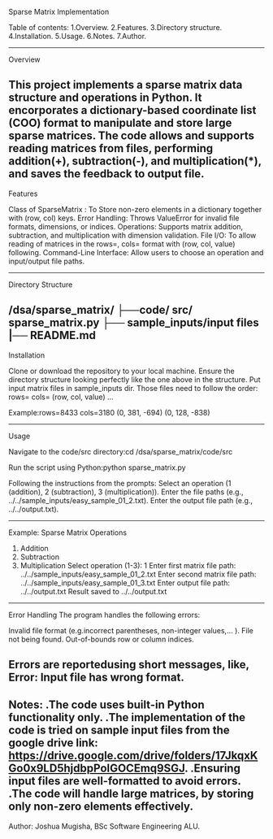 Sparse Matrix Implementation

Table of contents:
1.Overview.
2.Features.
3.Directory structure.
4.Installation.
5.Usage.
6.Notes.
7.Author.

--------------------------------------------------
Overview

This project implements a sparse matrix data structure and operations in Python. It encorporates a dictionary-based coordinate list (COO) format to manipulate and store large sparse matrices. The code allows and supports reading matrices from files, performing addition(+), subtraction(-), and multiplication(*), and saves the feedback to output file.
-------------------------------------------------------
Features

Class of SparseMatrix : To Store non-zero elements in a dictionary together with (row, col) keys.
Error Handling: Throws ValueError for invalid file formats, dimensions, or indices.
Operations: Supports matrix addition, subtraction, and multiplication with dimension validation.
File I/O: To allow reading of matrices in the  rows=<num>, cols=<num> format with (row, col, value) following.
Command-Line Interface: Allow users to choose an operation and input/output file paths.

------------------------------------------------------------
Directory Structure

/dsa/sparse_matrix/
                   ├──code/ src/ sparse_matrix.py
                   ├── sample_inputs/input files
                   |── README.md
-----------------------------------------------------------

Installation

Clone or download the repository to your local machine.
Ensure the directory structure looking perfectly like the one above in the structure.
Put input matrix files in  sample_inputs dir. Those files need to follow the order:
rows=<number>
cols=<number>
(row, col, value)
...

Example:rows=8433
cols=3180
(0, 381, -694)
(0, 128, -838)


-------------------------------------------------------
Usage

Navigate to the code/src directory:cd /dsa/sparse_matrix/code/src

Run the script using Python:python sparse_matrix.py

Following the instructions from the prompts:
Select an operation (1 (addition), 2 (subtraction), 3 (multiplication)).
Enter the file paths (e.g., ../../sample_inputs/easy_sample_01_2.txt).
Enter the output file path (e.g., ../../output.txt).

---------------------------------------------------------------
Example:
Sparse Matrix Operations
1. Addition
2. Subtraction
3. Multiplication
Select operation (1-3): 1
Enter first matrix file path: ../../sample_inputs/easy_sample_01_2.txt
Enter second matrix file path: ../../sample_inputs/easy_sample_01_3.txt
Enter output file path: ../../output.txt
Result saved to ../../output.txt
---------------------------------------------------------------
Error Handling
The program handles the following errors:

Invalid file format (e.g.incorrect parentheses, non-integer values,... ).
File not being found.
Out-of-bounds row or column indices.

Errors are reportedusing short messages, like, Error: Input file has wrong format.
----------------------------------------------------------------------
Notes:
.The code uses built-in Python functionality only.
.The implementation of the code is tried on sample input files from the google drive link: https://drive.google.com/drive/folders/17JkqxKGo0x9LD5hjdbpPoIGOCEmq9SGJ.
.Ensuring input files are well-formatted to avoid errors.
.The code will handle large matrices, by storing only non-zero elements effectively.
--------------------------------------
Author:
Joshua Mugisha, BSc Software Engineering ALU.



